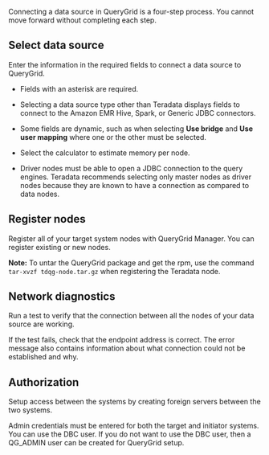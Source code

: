 
Connecting a data source in QueryGrid is a four-step process. You cannot move forward without completing each step.

## Select data source


Enter the information in the required fields to connect a data source to QueryGrid.

-   Fields with an asterisk are required.

-   Selecting a data source type other than Teradata displays fields to connect to the Amazon EMR Hive, Spark, or Generic JDBC connectors.

-   Some fields are dynamic, such as when selecting **Use bridge** and **Use user mapping** where one or the other must be selected.

-   Select the calculator to estimate memory per node.

-   Driver nodes must be able to open a JDBC connection to the query engines. Teradata recommends selecting only master nodes as driver nodes because they are known to have a connection as compared to data nodes.


## Register nodes


Register all of your target system nodes with QueryGrid Manager. You can register existing or new nodes.

**Note:** To untar the QueryGrid package and get the rpm, use the command `tar-xvzf tdqg-node.tar.gz` when registering the Teradata node.

## Network diagnostics


Run a test to verify that the connection between all the nodes of your data source are working.

If the test fails, check that the endpoint address is correct. The error message also contains information about what connection could not be established and why.

## Authorization


Setup access between the systems by creating foreign servers between the two systems.

Admin credentials must be entered for both the target and initiator systems. You can use the DBC user. If you do not want to use the DBC user, then a QG_ADMIN user can be created for QueryGrid setup.

